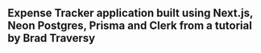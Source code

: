 ## Expense Tracker application built using Next.js, Neon Postgres, Prisma and Clerk from a tutorial by Brad Traversy
